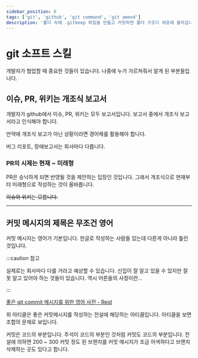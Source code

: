 ```yaml
---
sidebar_position: 8
tags: ['git', 'github', 'git command', 'git amend']
description: '폴더 속에 .gitkeep 파일을 만들고 커밋하면 폴더 구조다 레포에 올라갑니다.'
---
```


# git 소프트 스킬

개발자가 협업할 때 중요한 것들이 있습니다. 나중에 누가 가르쳐줘서 알게 된 부분들입니다.

## 이슈, PR, 위키는 개조식 보고서

개발자가 github에서 이슈, PR, 위키는 모두 보고서입니다. 보고서 중에서 개조식 보고서라고 인식해야 합니다.

만약에 개조식 보고가 아닌 상황이라면 경어체를 활용해야 합니다.

버그 리포트, 장애보고서는 회사마다 다릅니다.

### PR의 시제는 현재 ~ 미래형

PR은 승낙하게 되면 반영될 것을 제안하는 입장인 것입니다. 그래서 개조식으로 현재부터 미래형으로 작성하는 것이 올바릅니다.

~~이슈와 위키는 모릅니다.~~

---

## 커밋 메시지의 제목은 무조건 영어

커밋 메시지는 영어가 기본입니다. 한글로 작성하는 사람들 있는데 다른게 아니라 틀린 것입니다.

:::caution 참고

실제로는 회사마다 다를 거라고 예상할 수 있습니다. 신입이 잘 알고 있을 수 있지만 잘못 알고 있어야 하는 것들이 있습니다. 역시 어른들의 사정이란...

:::

[좋은 git commit 메시지를 위한 영어 사전 - Reid](https://blog.ull.im/engineering/2019/03/10/logs-on-git.html)

위 아티클은 좋은 커밋메시지를 작성하는 전설에 해당하는 아티클입니다. 아티클을 보면 조합의 문제로 보입니다.

커밋은 코드의 부분입니다. 주석이 코드의 부분인 것처럼 커밋도 코드의 부분입니다. 전설에 의하면 200 ~ 300 커밋 정도 된 브랜치를 커밋 메시지가 조금 어색하다고 브랜치 삭제하는 곳도 있다고 합니다.

<!-- ## 결론 -->

<!--
코드 퀄리티보다 커밋 퀄리티가 더 중요합니다. 같은 코드는 누구나 작성할 수 있습니다. 커밋 메시지가 조금만 미흡해보인다고 생각하면 커밋 메시지 때문에 PR 200 ~ 300 커밋 있어도 삭제하는 경우는 자주 있습니다. ~~여기서 더 신기한 것은 Squash merge합니다. ~~

## rebase merge가 기본설정

브랜치는 무조건 rebase merge가 기본입니다. 커밋 히스토리를 보면 삐져나오는 브랜치는 현재 회사에서 작업 진행 중인 브랜치말고 없어야 합니다. 마치 이 회사는 브랜칭이라는 것도 모르나? 이런 생각이 들정도로 병적인 것처럼 보이는 회사가 표준입니다.

보통 신입 엔지니어 혼자 일하는 것으로 시작하고 연차 별로 없거나 능력없는 엔지니어들이 많으면 히스토리가 무슨 협업전략을 활용했는지 보입니다. 올바른 히스토리는 전략이 보이면 안됩니다.

만약 여러분이 회사에 입사를 하면 가장 먼저 확인해야 하는 것 중 하나 싫든 좋든 알게 되지만 회사의 커밋 히스토리입니다.

회사의 커밋 히스토리를 보고 하나의 브랜치만 존재하는 rebase merge만 사용하지 않는 다면 퇴사를 고려해야 합니다. CTO 자질이 현격히 부족한 것입니다.

## git conflict === 시말서

규모가 크든 작든 상관 없습니다. 바로 동료가 스크린샷부터 올리고 시말서 제출하게 시킬 것입니다. 항상 조심하고 항상 중심 브랜치에서 pull하는 거 잊지 말도록 합시다. 감봉 당합니다.

개발자의 세계 연차와 상관없이 코드에 대해서 편하게 이야기 할 수 있다고 다들 뭐 착각하고 있는데 이곳은 회사입니다. 개발자는 엄격하면 곤란한 직무라는데 그런 이상한 소리하면 더 크게 혼납니다.

개발자의 자질이 현격히 부족한 것입니다. 개인 프로젝트하면서 혼자서 가끔 발생하지만 회사에서는 심각한 중죄입니다. 절대 가볍게 넘기면 안 됩니다.

내부에 devops 엔지니어가 잘못했어도 시말서 올려야 합니다. -->
